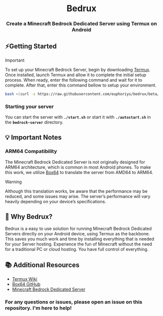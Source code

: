 <div align="center">
  <h1 align="center">Bedrux</h2>
  <h3>Create a Minecraft Bedrock Dedicated Server using Termux on Android</h3>
</div>

## ⚡Getting Started
> [!IMPORTANT]
> To set up your Minecraft Bedrock Server, begin by downloading [Termux](https://f-droid.org/repo/com.termux_1000.apk). Once installed, launch Termux and allow it to complete the initial setup process. When ready, enter the following command and wait for it to complete. After that, enter this command bellow to setup your environment.
> ```bash
> bash <(curl -s https://raw.githubusercontent.com/euphoriys/bedrux/beta/setup.sh)
> ```
> ### Starting your server
> You can start the server with **`./start.sh`** or start it with **`./autostart.sh`** in the **`bedrock-server`** directory.

## 💡 Important Notes
### ARM64 Compatibility
The Minecraft Bedrock Dedicated Server is not originally designed for ARM64 architecture, which is common in most Android phones. To make this work, we utilize [Box64](https://github.com/ptitSeb/box64) to translate the server from AMD64 to ARM64.

> [!WARNING]
> Although this translation works, be aware that the performance may be reduced, and some issues may arise. The server’s performance will vary heavily depending on your device’s specifications.

## 🌟 Why Bedrux?
Bedrux is a easy to use solution for running Minecraft Bedrock Dedicated Servers directly on your Android device, using Termux as the backbone. This saves you much work and time by installing everything that is needed for your Server hosting. Experience the fun of Minecraft without the need for a traditional PC or cloud hosting. You have full control of everything.

## 📚 Additional Resources
- [Termux Wiki](https://wiki.termux.com/wiki/Main_Page)
- [Box64 GitHub](https://github.com/ptitSeb/box64)
- [Minecraft Bedrock Dedicated Server](https://www.minecraft.net/de-de/download/server/bedrock)

### For any questions or issues, please open an issue on this repository. I'm here to help!
